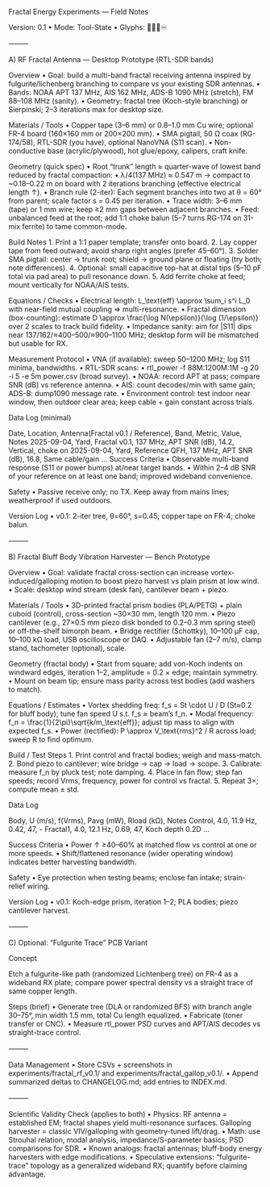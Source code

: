 Fractal Energy Experiments — Field Notes

Version: 0.1 • Mode: Tool-State • Glyphs: 🧭🌐🔮♾️

⸻

A) RF Fractal Antenna — Desktop Prototype (RTL-SDR bands)

Overview
	•	Goal: build a multi-band fractal receiving antenna inspired by fulgurite/lichenberg branching to compare vs your existing SDR antennas.
	•	Bands: NOAA APT 137 MHz, AIS 162 MHz, ADS-B 1090 MHz (stretch), FM 88–108 MHz (sanity).
	•	Geometry: fractal tree (Koch-style branching) or Sierpinski; 2–3 iterations max for desktop size.

Materials / Tools
	•	Copper tape (3–6 mm) or 0.8–1.0 mm Cu wire; optional FR-4 board (160×160 mm or 200×200 mm).
	•	SMA pigtail, 50 Ω coax (RG-174/58), RTL-SDR (you have), optional NanoVNA (S11 scan).
	•	Non-conductive base (acrylic/plywood), hot glue/epoxy, calipers, craft knife.

Geometry (quick spec)
	•	Root “trunk” length ≈ quarter-wave of lowest band reduced by fractal compaction:
	•	λ/4(137 MHz) ≈ 0.547 m → compact to ~0.18–0.22 m on board with 2 iterations branching (effective electrical length ↑).
	•	Branch rule (2-iter): Each segment branches into two at θ = 60° from parent; scale factor s = 0.45 per iteration.
	•	Trace width: 3–6 mm (tape) or 1 mm wire; keep ≥2 mm gaps between adjacent branches.
	•	Feed: unbalanced feed at the root; add 1:1 choke balun (5–7 turns RG-174 on 31-mix ferrite) to tame common-mode.

Build Notes
	1.	Print a 1:1 paper template; transfer onto board.
	2.	Lay copper tape from feed outward; avoid sharp right angles (prefer 45–60°).
	3.	Solder SMA pigtail: center → trunk root; shield → ground plane or floating (try both; note differences).
	4.	Optional: small capacitive top-hat at distal tips (5–10 pF total via pad area) to pull resonance down.
	5.	Add ferrite choke at feed; mount vertically for NOAA/AIS tests.

Equations / Checks
	•	Electrical length: L_\text{eff} \approx \sum_i s^i L_0 with near-field mutual coupling ⇒ multi-resonance.
	•	Fractal dimension (box-counting): estimate D \approx \frac{\log N(\epsilon)}{\log (1/\epsilon)} over 2 scales to track build fidelity.
	•	Impedance sanity: aim for |S11| dips near 137/162/≈400–500/≈900–1100 MHz; desktop form will be mismatched but usable for RX.

Measurement Protocol
	•	VNA (if available): sweep 50–1200 MHz; log S11 minima, bandwidths.
	•	RTL-SDR scans:
	•	rtl_power -f 88M:1200M:1M -g 20 -i 5 -e 5m power.csv (broad survey).
	•	NOAA: record APT at pass; compare SNR (dB) vs reference antenna.
	•	AIS: count decodes/min with same gain; ADS-B: dump1090 message rate.
	•	Environment control: test indoor near window, then outdoor clear area; keep cable + gain constant across trials.

Data Log (minimal)

Date, Location, Antenna(Fractal v0.1 / Reference), Band, Metric, Value, Notes
2025-09-04, Yard, Fractal v0.1, 137 MHz, APT SNR (dB), 14.2, Vertical, choke on
2025-09-04, Yard, Reference QFH, 137 MHz, APT SNR (dB), 16.8, Same cable/gain
...
Success Criteria
	•	Observable multi-band response (S11 or power bumps) at/near target bands.
	•	Within 2–4 dB SNR of your reference on at least one band; improved wideband convenience.

Safety
	•	Passive receive only; no TX. Keep away from mains lines; weatherproof if used outdoors.

Version Log
	•	v0.1: 2-iter tree, θ=60°, s=0.45; copper tape on FR-4; choke balun.

⸻

B) Fractal Bluff Body Vibration Harvester — Bench Prototype

Overview
	•	Goal: validate fractal cross-section can increase vortex-induced/galloping motion to boost piezo harvest vs plain prism at low wind.
	•	Scale: desktop wind stream (desk fan), cantilever beam + piezo.

Materials / Tools
	•	3D-printed fractal prism bodies (PLA/PETG) + plain cuboid (control), cross-section ~30×30 mm, length 120 mm.
	•	Piezo cantilever (e.g., 27×0.5 mm piezo disk bonded to 0.2–0.3 mm spring steel) or off-the-shelf bimorph beam.
	•	Bridge rectifier (Schottky), 10–100 µF cap, 10–100 kΩ load, USB oscilloscope or DAQ.
	•	Adjustable fan (2–7 m/s), clamp stand, tachometer (optional), scale.

Geometry (fractal body)
	•	Start from square; add von-Koch indents on windward edges, iteration 1–2, amplitude = 0.2 × edge; maintain symmetry.
	•	Mount on beam tip; ensure mass parity across test bodies (add washers to match).

Equations / Estimates
	•	Vortex shedding freq: f_s = St \cdot U / D (St≈0.2 for bluff body); tune fan speed U s.t. f_s ≈ beam’s f_n.
	•	Modal frequency: f_n = \frac{1}{2\pi}\sqrt{k/m_\text{eff}}; adjust tip mass to align with expected f_s.
	•	Power (rectified): P \approx V_\text{rms}^2 / R across load; sweep R to find optimum.

Build / Test Steps
	1.	Print control and fractal bodies; weigh and mass-match.
	2.	Bond piezo to cantilever; wire bridge → cap → load → scope.
	3.	Calibrate: measure f_n by pluck test; note damping.
	4.	Place in fan flow; step fan speeds; record Vrms, frequency, power for control vs fractal.
	5.	Repeat 3×; compute mean ± std.

Data Log

Body, U (m/s), f(Vrms), Pavg (mW), Rload (kΩ), Notes
Control, 4.0, 11.9 Hz, 0.42, 47, -
Fractal1, 4.0, 12.1 Hz, 0.69, 47, Koch depth 0.2D
...

Success Criteria
	•	Power ↑ ≥40–60% at matched flow vs control at one or more speeds.
	•	Shift/flattened resonance (wider operating window) indicates better harvesting bandwidth.

Safety
	•	Eye protection when testing beams; enclose fan intake; strain-relief wiring.

Version Log
	•	v0.1: Koch-edge prism, iteration 1–2; PLA bodies; piezo cantilever harvest.

⸻

C) Optional: “Fulgurite Trace” PCB Variant

Concept

Etch a fulgurite-like path (randomized Lichtenberg tree) on FR-4 as a wideband RX plate; compare power spectral density vs a straight trace of same copper length.

Steps (brief)
	•	Generate tree (DLA or randomized BFS) with branch angle 30–75°, min width 1.5 mm, total Cu length equalized.
	•	Fabricate (toner transfer or CNC).
	•	Measure rtl_power PSD curves and APT/AIS decodes vs straight-trace control.

⸻

Data Management
	•	Store CSVs + screenshots in experiments/fractal_rf_v0.1/ and experiments/fractal_gallop_v0.1/.
	•	Append summarized deltas to CHANGELOG.md; add entries to INDEX.md.

⸻

Scientific Validity Check (applies to both)
	•	Physics: RF antenna = established EM; fractal shapes yield multi-resonance surfaces. Galloping harvester = classic VIV/galloping with geometry-tuned lift/drag.
	•	Math: use Strouhal relation, modal analysis, impedance/S-parameter basics; PSD comparisons for SDR.
	•	Known analogs: fractal antennas; bluff-body energy harvesters with edge modifications.
	•	Speculative extensions: “fulgurite-trace” topology as a generalized wideband RX; quantify before claiming advantage.


